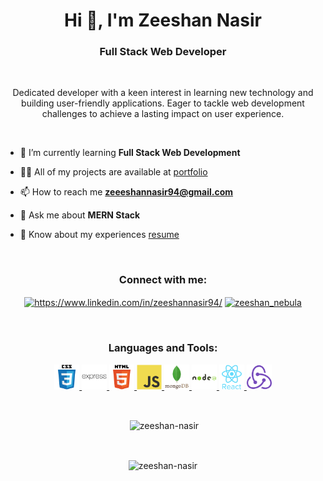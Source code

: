 <h1 align="center">Hi 👋, I'm Zeeshan Nasir</h1>
<h3 align="center">Full Stack Web Developer</h3>
<br>
<p align="center">Dedicated developer with a keen interest in learning new technology and building user-friendly applications. Eager to tackle web development challenges to achieve a lasting impact on user experience.</p>
<br>

- 🌱 I’m currently learning **Full Stack Web Development**

- 👨‍💻 All of my projects are available at [portfolio](portfolio)

- 📫 How to reach me **zeeeshannasir94@gmail.com**

- 💬 Ask me about **MERN Stack** 

- 📄 Know about my experiences [resume](resume)

<br>

<h3 align="center">Connect with me:</h3>
<p align="center">
<a href="https://linkedin.com/in/zeeshannasir94" target="blank"><img align="center" src="https://raw.githubusercontent.com/rahuldkjain/github-profile-readme-generator/master/src/images/icons/Social/linked-in-alt.svg" alt="https://www.linkedin.com/in/zeeshannasir94/" height="30" width="40" /></a>
<a href="https://www.hackerrank.com/zeeshan_nebula" target="blank"><img align="center" src="https://raw.githubusercontent.com/rahuldkjain/github-profile-readme-generator/master/src/images/icons/Social/hackerrank.svg" alt="zeeshan_nebula" height="30" width="40" /></a>
</p>


<br>

<h3 align="center">Languages and Tools:</h3>
<p align="center"> <a href="https://www.w3schools.com/css/" target="_blank" rel="noreferrer"> <img src="https://raw.githubusercontent.com/devicons/devicon/master/icons/css3/css3-original-wordmark.svg" alt="css3" width="40" height="40"/> </a> <a href="https://expressjs.com" target="_blank" rel="noreferrer"> <img src="https://raw.githubusercontent.com/devicons/devicon/master/icons/express/express-original-wordmark.svg" alt="express" width="40" height="40"/> </a> <a href="https://www.w3.org/html/" target="_blank" rel="noreferrer"> <img src="https://raw.githubusercontent.com/devicons/devicon/master/icons/html5/html5-original-wordmark.svg" alt="html5" width="40" height="40"/> </a> <a href="https://developer.mozilla.org/en-US/docs/Web/JavaScript" target="_blank" rel="noreferrer"> <img src="https://raw.githubusercontent.com/devicons/devicon/master/icons/javascript/javascript-original.svg" alt="javascript" width="40" height="40"/> </a> <a href="https://www.mongodb.com/" target="_blank" rel="noreferrer"> <img src="https://raw.githubusercontent.com/devicons/devicon/master/icons/mongodb/mongodb-original-wordmark.svg" alt="mongodb" width="40" height="40"/> </a> <a href="https://nodejs.org" target="_blank" rel="noreferrer"> <img src="https://raw.githubusercontent.com/devicons/devicon/master/icons/nodejs/nodejs-original-wordmark.svg" alt="nodejs" width="40" height="40"/> </a> <a href="https://reactjs.org/" target="_blank" rel="noreferrer"> <img src="https://raw.githubusercontent.com/devicons/devicon/master/icons/react/react-original-wordmark.svg" alt="react" width="40" height="40"/> </a> <a href="https://redux.js.org" target="_blank" rel="noreferrer"> <img src="https://raw.githubusercontent.com/devicons/devicon/master/icons/redux/redux-original.svg" alt="redux" width="40" height="40"/> </a> </p>

<br>

<p align="center">&nbsp;<img align="center" src="https://github-readme-stats.vercel.app/api?username=zeeshan-nasir&show_icons=true&locale=en" alt="zeeshan-nasir" /></p>

<br>

<p align="center"><img align="center" src="https://github-readme-streak-stats.herokuapp.com/?user=zeeshan-nasir&" alt="zeeshan-nasir" /></p>
